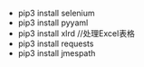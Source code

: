 * pip3 install selenium 
* pip3 install pyyaml
* pip3 install xlrd  //处理Excel表格
* pip3 install requests
* pip3 install jmespath